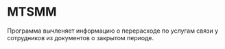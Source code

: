 # MTSMM
Программа вычленяет информацию о перерасходе по услугам связи у сотрудников из документов о закрытом периоде.

